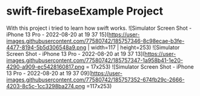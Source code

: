 # swift-firebaseExample Project
With this project i tried to learn how swift works.
![Simulator Screen Shot - iPhone 13 Pro - 2022-08-20 at 19 37 15](https://user-images.githubusercontent.com/77580742/185757346-8c98ecae-b3fe-4477-8194-5b5d306548a9.png | width=117 | height=253)
![Simulator Screen Shot - iPhone 13 Pro - 2022-08-20 at 19 37 13](https://user-images.githubusercontent.com/77580742/185757347-1a958b41-1e20-4290-a909-ec5428160817.png = 17x253)
![Simulator Screen Shot - iPhone 13 Pro - 2022-08-20 at 19 37 09](https://user-images.githubusercontent.com/77580742/185757352-674fb29c-2666-4203-8c5c-1cc3298ba274.png =117x253)

